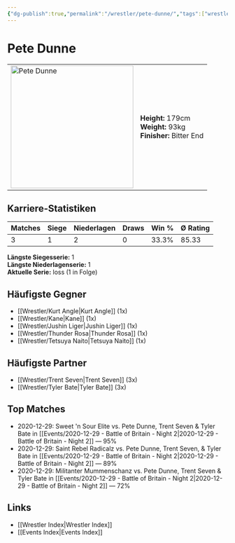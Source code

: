```yaml
---
{"dg-publish":true,"permalink":"/wrestler/pete-dunne/","tags":["wrestler"],"noteIcon":"","created":"2025-08-11T09:33:20.513+02:00"}
---
```



# Pete Dunne

<table>
<tr>
<td><img src="Pete Dunne.png" width="280" alt="Pete Dunne"></td>
<td>
<b>Height:</b> 179cm<br>
<b>Weight:</b> 93kg<br>
<b>Finisher:</b> Bitter End<br>
</td>
</tr>
</table>

## Karriere-Statistiken

| Matches | Siege | Niederlagen | Draws | Win % | Ø Rating |
|---------|-------|-------------|-------|-------|-----------|
| 3 | 1 | 2 | 0 | 33.3% | 85.33 |

**Längste Siegesserie:** 1<br>**Längste Niederlagenserie:** 1<br>**Aktuelle Serie:** loss (1 in Folge)


## Häufigste Gegner
- [[Wrestler/Kurt Angle\|Kurt Angle]] (1x)
- [[Wrestler/Kane\|Kane]] (1x)
- [[Wrestler/Jushin Liger\|Jushin Liger]] (1x)
- [[Wrestler/Thunder Rosa\|Thunder Rosa]] (1x)
- [[Wrestler/Tetsuya Naito\|Tetsuya Naito]] (1x)

## Häufigste Partner
- [[Wrestler/Trent Seven\|Trent Seven]] (3x)
- [[Wrestler/Tyler Bate\|Tyler Bate]] (3x)

## Top Matches
- 2020-12-29: Sweet 'n Sour Elite vs. Pete Dunne, Trent Seven & Tyler Bate in [[Events/2020-12-29 - Battle of Britain - Night 2\|2020-12-29 - Battle of Britain - Night 2]] — 95%
- 2020-12-29: Saint Rebel Radicalz vs. Pete Dunne, Trent Seven, & Tyler Bate in [[Events/2020-12-29 - Battle of Britain - Night 2\|2020-12-29 - Battle of Britain - Night 2]] — 89%
- 2020-12-29: Militanter Mummenschanz vs. Pete Dunne, Trent Seven & Tyler Bate in [[Events/2020-12-29 - Battle of Britain - Night 2\|2020-12-29 - Battle of Britain - Night 2]] — 72%

## Links
- [[Wrestler Index\|Wrestler Index]]
- [[Events Index\|Events Index]]
